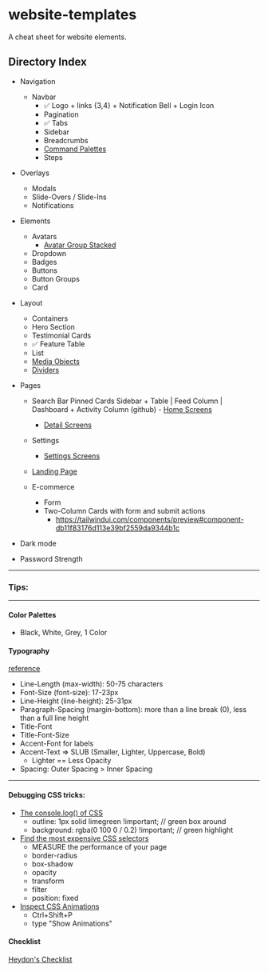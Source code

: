 # website-templates

A cheat sheet for website elements.

## Directory Index

- Navigation
  - Navbar
    - ✅ Logo + links {3,4} + Notification Bell + Login Icon
    - Pagination
    - ✅ Tabs
    - Sidebar
    - Breadcrumbs
    - [Command Palettes](https://tailwindui.com/components/application-ui/navigation/command-palettes)
    - Steps
- Overlays
  - Modals
  - Slide-Overs / Slide-Ins
  - Notifications
- Elements
  - Avatars
    - [Avatar Group Stacked](https://tailwindui.com/components/preview#component-e4a92edf4f12acee331db4190019b4ef)
  - Dropdown
  - Badges
  - Buttons
  - Button Groups
  - Card
- Layout
  - Containers
  - Hero Section
  - Testimonial Cards
  - ✅ Feature Table
  - List
  - [Media Objects](https://tailwindui.com/components/application-ui/layout/media-objects)
  - [Dividers](https://tailwindui.com/components/application-ui/layout/dividers)
- Pages

  - Search Bar
    Pinned Cards
    Sidebar + Table | Feed Column | Dashboard + Activity Column (github) - [Home Screens](https://tailwindui.com/components/application-ui/page-examples/home-screens)

    - [Detail Screens](https://tailwindui.com/components/application-ui/page-examples/detail-screens)

  - Settings

    - [Settings Screens](https://tailwindui.com/components/application-ui/page-examples/settings-screens)

  - [Landing Page](https://www.youtube.com/watch?v=GTNgiTK-ic8)
  - E-commerce
    - Form
    - Two-Column Cards with form and submit actions
      - https://tailwindui.com/components/preview#component-db11f83176d113e39bf2559da9344b1c

- Dark mode
- Password Strength

---

### Tips:

---

#### Color Palettes

- Black, White, Grey, 1 Color

#### Typography

[reference](https://www.learnui.design/tools/typography-tutorial.html#)

- Line-Length (max-width): 50-75 characters
- Font-Size (font-size): 17-23px
- Line-Height (line-height): 25-31px
- Paragraph-Spacing (margin-bottom): more than a line break (0), less than a full line height
- Title-Font
- Title-Font-Size
- Accent-Font for labels
- Accent-Text => SLUB (Smaller, Lighter, Uppercase, Bold)
  - Lighter == Less Opacity
- Spacing: Outer Spacing > Inner Spacing

---

#### Debugging CSS tricks:

- [The console.log() of CSS](https://www.google.com/search?q=kevin+powell+debugging&rlz=1C1CHBF_enEG885EG885&oq=kevin+powell+debugging&aqs=chrome..69i57.6997j0j1&sourceid=chrome&ie=UTF-8#fpstate=ive&vld=cid:23878647,vid:ii-lSK2_Nu4)
  - outline: 1px solid limegreen !important; // green box around
  - background: rgba(0 100 0 / 0.2) !important; // green highlight
- [Find the most expensive CSS selectors](https://devtoolstips.org/tips/en/find-expensive-selectors/)
  - MEASURE the performance of your page
  - border-radius
  - box-shadow
  - opacity
  - transform
  - filter
  - position: fixed
- [Inspect CSS Animations](https://devtoolstips.org/tips/en/inspect-css-animations/)
  - Ctrl+Shift+P
  - type "Show Animations"

#### Checklist

[Heydon's Checklist](https://github.com/Heydon/inclusive-design-checklist)
